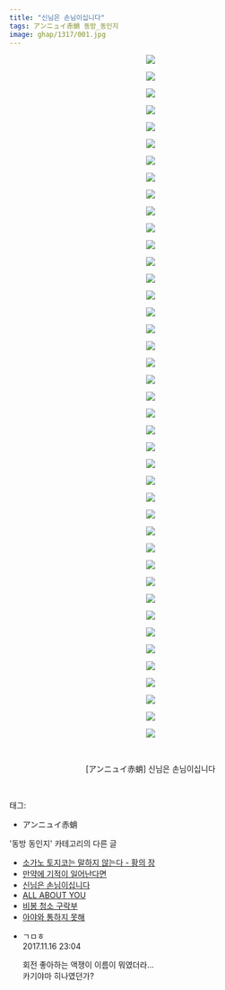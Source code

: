 ```yaml
---
title: "신님은 손님이십니다"
tags: アンニュイ赤蛸 동방_동인지
image: ghap/1317/001.jpg
---
```

<div class="article">
<p style="text-align: center; clear: none; float: none;"><img src="{{ site.nasurl }}/ghap/1317/001.jpg"/></p>
<p style="text-align: center; clear: none; float: none;"><img src="{{ site.nasurl }}/ghap/1317/002.jpg"/></p>
<p style="text-align: center; clear: none; float: none;"><img src="{{ site.nasurl }}/ghap/1317/003.jpg"/></p>
<p style="text-align: center; clear: none; float: none;"><img src="{{ site.nasurl }}/ghap/1317/004.jpg"/></p>
<p style="text-align: center; clear: none; float: none;"><img src="{{ site.nasurl }}/ghap/1317/005.jpg"/></p>
<p style="text-align: center; clear: none; float: none;"><img src="{{ site.nasurl }}/ghap/1317/006.jpg"/></p>
<p style="text-align: center; clear: none; float: none;"><img src="{{ site.nasurl }}/ghap/1317/007.jpg"/></p>
<p style="text-align: center; clear: none; float: none;"><img src="{{ site.nasurl }}/ghap/1317/008.jpg"/></p>
<p style="text-align: center; clear: none; float: none;"><img src="{{ site.nasurl }}/ghap/1317/009.jpg"/></p>
<p style="text-align: center; clear: none; float: none;"><img src="{{ site.nasurl }}/ghap/1317/010.jpg"/></p>
<p style="text-align: center; clear: none; float: none;"><img src="{{ site.nasurl }}/ghap/1317/011.jpg"/></p>
<p style="text-align: center; clear: none; float: none;"><img src="{{ site.nasurl }}/ghap/1317/012.jpg"/></p>
<p style="text-align: center; clear: none; float: none;"><img src="{{ site.nasurl }}/ghap/1317/013.jpg"/></p>
<p style="text-align: center; clear: none; float: none;"><img src="{{ site.nasurl }}/ghap/1317/014.jpg"/></p>
<p style="text-align: center; clear: none; float: none;"><img src="{{ site.nasurl }}/ghap/1317/015.jpg"/></p>
<p style="text-align: center; clear: none; float: none;"><img src="{{ site.nasurl }}/ghap/1317/016.jpg"/></p>
<p style="text-align: center; clear: none; float: none;"><img src="{{ site.nasurl }}/ghap/1317/017.jpg"/></p>
<p style="text-align: center; clear: none; float: none;"><img src="{{ site.nasurl }}/ghap/1317/018.jpg"/></p>
<p style="text-align: center; clear: none; float: none;"><img src="{{ site.nasurl }}/ghap/1317/019.jpg"/></p>
<p style="text-align: center; clear: none; float: none;"><img src="{{ site.nasurl }}/ghap/1317/020.jpg"/></p>
<p style="text-align: center; clear: none; float: none;"><img src="{{ site.nasurl }}/ghap/1317/021.jpg"/></p>
<p style="text-align: center; clear: none; float: none;"><img src="{{ site.nasurl }}/ghap/1317/022.jpg"/></p>
<p style="text-align: center; clear: none; float: none;"><img src="{{ site.nasurl }}/ghap/1317/023.jpg"/></p>
<p style="text-align: center; clear: none; float: none;"><img src="{{ site.nasurl }}/ghap/1317/024.jpg"/></p>
<p style="text-align: center; clear: none; float: none;"><img src="{{ site.nasurl }}/ghap/1317/025.jpg"/></p>
<p style="text-align: center; clear: none; float: none;"><img src="{{ site.nasurl }}/ghap/1317/026.jpg"/></p>
<p style="text-align: center; clear: none; float: none;"><img src="{{ site.nasurl }}/ghap/1317/027.jpg"/></p>
<p style="text-align: center; clear: none; float: none;"><img src="{{ site.nasurl }}/ghap/1317/028.jpg"/></p>
<p style="text-align: center; clear: none; float: none;"><img src="{{ site.nasurl }}/ghap/1317/029.jpg"/></p>
<p style="text-align: center; clear: none; float: none;"><img src="{{ site.nasurl }}/ghap/1317/030.jpg"/></p>
<p style="text-align: center; clear: none; float: none;"><img src="{{ site.nasurl }}/ghap/1317/031.jpg"/></p>
<p style="text-align: center; clear: none; float: none;"><img src="{{ site.nasurl }}/ghap/1317/032.jpg"/></p>
<p style="text-align: center; clear: none; float: none;"><img src="{{ site.nasurl }}/ghap/1317/033.jpg"/></p>
<p style="text-align: center; clear: none; float: none;"><img src="{{ site.nasurl }}/ghap/1317/034.jpg"/></p>
<p style="text-align: center; clear: none; float: none;"><img src="{{ site.nasurl }}/ghap/1317/035.jpg"/></p>
<p style="text-align: center; clear: none; float: none;"><img src="{{ site.nasurl }}/ghap/1317/036.jpg"/></p>
<p style="text-align: center; clear: none; float: none;"><img src="{{ site.nasurl }}/ghap/1317/037.jpg"/></p>
<p style="text-align: center; clear: none; float: none;"><img src="{{ site.nasurl }}/ghap/1317/038.jpg"/></p>
<p style="text-align: center; clear: none; float: none;"><img src="{{ site.nasurl }}/ghap/1317/039.jpg"/></p>
<p style="text-align: center; clear: none; float: none;"><img src="{{ site.nasurl }}/ghap/1317/040.jpg"/></p>
<p style="text-align: center; clear: none; float: none;"><img src="{{ site.nasurl }}/ghap/1317/041.jpg"/></p>
<p style="text-align: center; clear: none; float: none;"><br/></p>
<p style="text-align: center; clear: none; float: none;">[アンニュイ赤蛸] 신님은 손님이십니다</p>
<p><br/></p>
</div><div class="tagTrail">
<p>태그: </p>
<ul>
<li>アンニュイ赤蛸</li>
</ul>
</div><div class="another">
<p>'동방 동인지' 카테고리의 다른 글</p>
<ul>
<li><a href="/2016-08-03-ghap_1319">소가노 토지코는 말하지 않는다 - 황의 장</a></li>
<li><a href="/2016-08-03-ghap_1318">만약에 기적이 일어난다면</a></li>
<li><a href="/2016-08-03-ghap_1317">신님은 손님이십니다</a></li>
<li><a href="/2016-08-03-ghap_1316">ALL ABOUT YOU</a></li>
<li><a href="/2016-08-03-ghap_1315">비봉 청소 구락부</a></li>
<li><a href="/2016-08-03-ghap_1314">아야와 통하지 못해</a></li>
</ul>
</div><div class="cb_module cb_fluid">
<div class="cb_wrt cb_profile">
<div class="comment">
<ul>
<li class="cb_thumb_off" id="comment15130907">
<div class="cb_comment_area">
<div class="cb_info_area">
<div class="cb_section">
<span class="cb_nick_name">ㄱㅁㅎ</span>
</div>
<div class="cb_section">
<span class="cb_date">2017.11.16 23:04 </span>
</div>
</div>
<div class="cb_dsc_comment">
<p class="cb_dsc">
											회전 좋아하는 액쟁이 이름이 뭐였더라...<br/>
카기야마 히나였던가?
										</p>
</div>
</div></li>
</ul>
</div>
</div><!-- commentList close -->
</div>